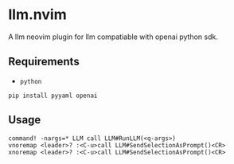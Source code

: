 # llm.nvim

A llm neovim plugin for llm compatiable with openai python sdk.

## Requirements

- `python`
```
pip install pyyaml openai
```

## Usage

```vimscript
command! -nargs=* LLM call LLM#RunLLM(<q-args>)
vnoremap <leader>? :<C-u>call LLM#SendSelectionAsPrompt()<CR>
xnoremap <leader>? :<C-u>call LLM#SendSelectionAsPrompt()<CR>
```
